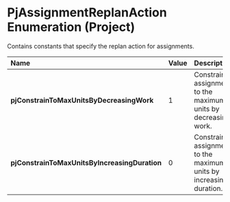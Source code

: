 
# PjAssignmentReplanAction Enumeration (Project)

Contains constants that specify the replan action for assignments.



|**Name**|**Value**|**Description**|
|:-----|:-----|:-----|
|**pjConstrainToMaxUnitsByDecreasingWork**|1|Constrain assignments to the maximum units by decreasing work.|
|**pjConstrainToMaxUnitsByIncreasingDuration**|0|Constrain assignments to the maximum units by increasing duration.|
